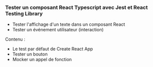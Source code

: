 ### Tester un composant React Typescript avec Jest et React Testing Library

- Tester l'affichage d'un texte dans un composant React
- Tester un événement utilisateur (interaction)

Contenu  :

- Le test par défaut de Create React App
- Tester un bouton
- Mocker un appel de fonction
